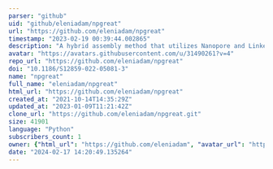 ```yaml
---
parser: "github"
uid: "github/eleniadam/npgreat"
url: "https://github.com/eleniadam/npgreat"
timestamp: "2023-02-19 00:39:44.002865"
description: "A hybrid assembly method that utilizes Nanopore and Linked-Reads datasets for the assembly of the human subtelomere regions."
avatar: "https://avatars.githubusercontent.com/u/31490261?v=4"
repo_url: "https://github.com/eleniadam/npgreat"
doi: "10.1186/S12859-022-05081-3"
name: "npgreat"
full_name: "eleniadam/npgreat"
html_url: "https://github.com/eleniadam/npgreat"
created_at: "2021-10-14T14:35:29Z"
updated_at: "2023-01-09T11:21:42Z"
clone_url: "https://github.com/eleniadam/npgreat.git"
size: 41901
language: "Python"
subscribers_count: 1
owner: {"html_url": "https://github.com/eleniadam", "avatar_url": "https://avatars.githubusercontent.com/u/31490261?v=4", "login": "eleniadam", "type": "User"}
date: "2024-02-17 14:20:49.135264"
---
```

